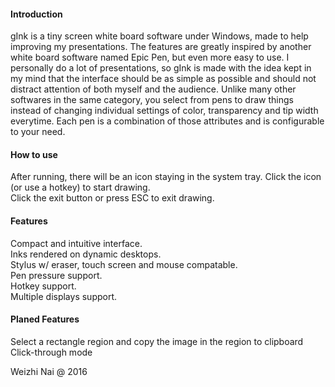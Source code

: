 #### Introduction

gInk is a tiny screen white board software under Windows, made to help improving my presentations. The features are greatly inspired by another white board software named Epic Pen, but even more easy to use. I personally do a lot of presentations, so gInk is made with the idea kept in my mind that the interface should be as simple as possible and should not distract attention of both myself and the audience. Unlike many other softwares in the same category, you select from pens to draw things instead of changing individual settings of color, transparency and tip width everytime. Each pen is a combination of those attributes and is configurable to your need.

#### How to use

After running, there will be an icon staying in the system tray. Click the icon (or use a hotkey) to start drawing.  
Click the exit button or press ESC to exit drawing.  

#### Features

Compact and intuitive interface.  
Inks rendered on dynamic desktops.  
Stylus w/ eraser, touch screen and mouse compatable.  
Pen pressure support.  
Hotkey support.  
Multiple displays support.  

#### Planed Features

Select a rectangle region and copy the image in the region to clipboard  
Click-through mode  

Weizhi Nai @ 2016
